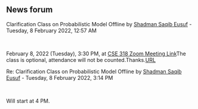 <h2>News forum</h2><a href="https://moodle.cse.buet.ac.bd/user/view.php?id=1531&course=649"></a>
Clarification Class on Probabilistic Model Offline
by <a href="https://moodle.cse.buet.ac.bd/user/view.php?id=1531&course=649">Shadman Saqib Eusuf</a> - Tuesday, 8 February 2022, 12:57 AM


 

February 8, 2022 (Tuesday), 3:30 PM, at <a href="https://moodle.cse.buet.ac.bd/mod/url/view.php?id=9415">CSE 318 Zoom Meeting Link</a>The class is optional, attendance will not be counted.Thanks.<a href="https://moodle.cse.buet.ac.bd/mod/url/view.php?id=9415">URL</a><br />





<a href="https://moodle.cse.buet.ac.bd/user/view.php?id=1531&course=649"></a>
Re: Clarification Class on Probabilistic Model Offline
by <a href="https://moodle.cse.buet.ac.bd/user/view.php?id=1531&course=649">Shadman Saqib Eusuf</a> - Tuesday, 8 February 2022, 3:14 PM


 

Will start at 4 PM.








